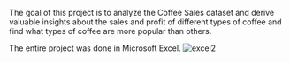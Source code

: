 The goal of this project is to analyze the Coffee Sales dataset and derive valuable insights about the sales and profit of different types of coffee and find what types of coffee are more popular than others.

The entire project was done in Microsoft Excel.
![excel2](https://github.com/SufiyaMubarak/Coffee-Sales/assets/159440755/0c30e835-9e92-4bad-ab6e-7bd775a2f166)
